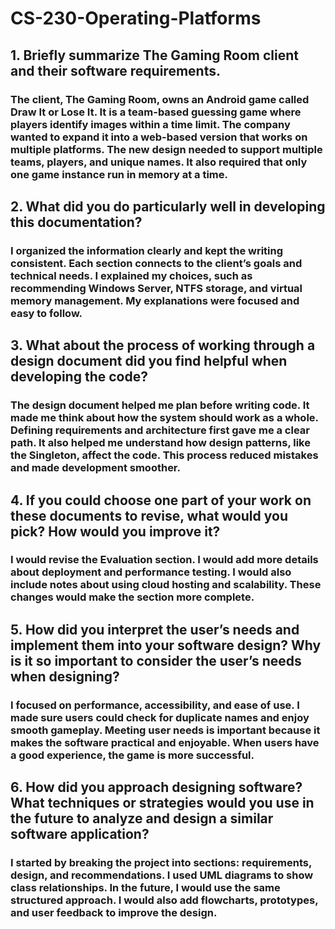 # CS-230-Operating-Platforms
## 1. Briefly summarize The Gaming Room client and their software requirements.
### The client, The Gaming Room, owns an Android game called Draw It or Lose It. It is a team-based guessing game where players identify images within a time limit. The company wanted to expand it into a web-based version that works on multiple platforms. The new design needed to support multiple teams, players, and unique names. It also required that only one game instance run in memory at a time.

## 2. What did you do particularly well in developing this documentation?
### I organized the information clearly and kept the writing consistent. Each section connects to the client’s goals and technical needs. I explained my choices, such as recommending Windows Server, NTFS storage, and virtual memory management. My explanations were focused and easy to follow.


## 3. What about the process of working through a design document did you find helpful when developing the code?
### The design document helped me plan before writing code. It made me think about how the system should work as a whole. Defining requirements and architecture first gave me a clear path. It also helped me understand how design patterns, like the Singleton, affect the code. This process reduced mistakes and made development smoother.


## 4. If you could choose one part of your work on these documents to revise, what would you pick? How would you improve it?
### I would revise the Evaluation section. I would add more details about deployment and performance testing. I would also include notes about using cloud hosting and scalability. These changes would make the section more complete.


## 5. How did you interpret the user’s needs and implement them into your software design? Why is it so important to consider the user’s needs when designing?
### I focused on performance, accessibility, and ease of use. I made sure users could check for duplicate names and enjoy smooth gameplay. Meeting user needs is important because it makes the software practical and enjoyable. When users have a good experience, the game is more successful.


## 6. How did you approach designing software? What techniques or strategies would you use in the future to analyze and design a similar software application?
### I started by breaking the project into sections: requirements, design, and recommendations. I used UML diagrams to show class relationships. In the future, I would use the same structured approach. I would also add flowcharts, prototypes, and user feedback to improve the design.
